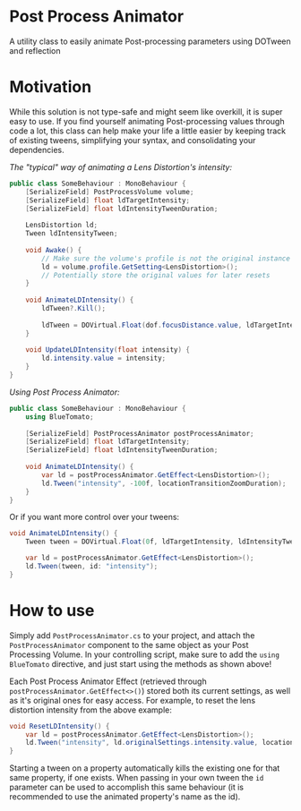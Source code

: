 # Post Process Animator
A utility class to easily animate Post-processing parameters using DOTween and reflection

# Motivation
While this solution is not type-safe and might seem like overkill, it is super easy to use. If you find yourself animating Post-processing values through code a lot, this class can help make your life a little easier by keeping track of existing tweens, simplifying your syntax, and consolidating your dependencies.

*The "typical" way of animating a Lens Distortion's intensity:*
```csharp
public class SomeBehaviour : MonoBehaviour {
    [SerializeField] PostProcessVolume volume;
    [SerializeField] float ldTargetIntensity;
    [SerializeField] float ldIntensityTweenDuration;
    
    LensDistortion ld;
    Tween ldIntensityTween;
    
    void Awake() {
        // Make sure the volume's profile is not the original instance if you don't want to modify the Scriptable Object stored in your project. Multiple scripts might be touching it, so you'd need a static or shared bool somewhere.
        ld = volume.profile.GetSetting<LensDistortion>();
        // Potentially store the original values for later resets
    }
    
    void AnimateLDIntensity() {
        ldTween?.Kill();
        
        ldTween = DOVirtual.Float(dof.focusDistance.value, ldTargetIntensity, ldIntensityTweenDuration, UpdateLDIntensity);
    }
    
    void UpdateLDIntensity(float intensity) {
        ld.intensity.value = intensity;
    }
}
```

*Using Post Process Animator:*
```csharp
public class SomeBehaviour : MonoBehaviour {
    using BlueTomato;
    
    [SerializeField] PostProcessAnimator postProcessAnimator;
    [SerializeField] float ldTargetIntensity;
    [SerializeField] float ldIntensityTweenDuration;
    
    void AnimateLDIntensity() {
        var ld = postProcessAnimator.GetEffect<LensDistortion>();
        ld.Tween("intensity", -100f, locationTransitionZoomDuration);
    }
}
```

Or if you want more control over your tweens:

```csharp
void AnimateLDIntensity() {
    Tween tween = DOVirtual.Float(0f, ldTargetIntensity, ldIntensityTweenSpeed, x => ld.settings.intensity.value = x).SetSpeedBased();

    var ld = postProcessAnimator.GetEffect<LensDistortion>();
    ld.Tween(tween, id: "intensity");
}
```

# How to use
Simply add `PostProcessAnimator.cs` to your project, and attach the `PostProcessAnimator` component to the same object as your Post Processing Volume. In your controlling script, make sure to add the `using BlueTomato` directive, and just start using the methods as shown above!

Each Post Process Animator Effect (retrieved through `postProcessAnimator.GetEffect<>()`) stored both its current settings, as well as it's original ones for easy access. For example, to reset the lens distortion intensity from the above example:

```csharp
void ResetLDIntensity() {
    var ld = postProcessAnimator.GetEffect<LensDistortion>();
    ld.Tween("intensity", ld.originalSettings.intensity.value, locationTransitionZoomDuration);
}
```

Starting a tween on a property automatically kills the existing one for that same property, if one exists. When passing in your own tween the `id` parameter can be used to accomplish this same behaviour (it is recommended to use the animated property's name as the id).
